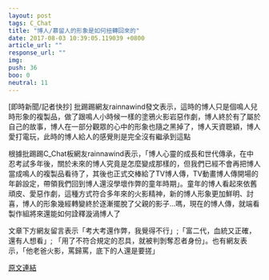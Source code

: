 ```yaml
---
layout: post
tags: C_Chat
title: "博人/慕留人的形象是如何扭轉回來的"
date: 2017-08-03 10:39:05.119039 +0800
article_url: ""
response_url: ""
img: 
push: 36
boo: 0
neutral: 11
---
```


[即時新聞/記者快抄] 批踢踢網友rainnawind發文表示，這時的博人只是個鳴人兒時形象的複製品，做了跟鳴人小時候一樣的塗鴉火影岩惡作劇，博人終於有了屬於自己的故事，博人在一部分觀眾的心中的形象也隨之黑掉了，博人天資聰穎，博人愛打電玩，此時的博人給人的感覺則是完全沒有繼承到這點

根據批踢踢C_Chat板網友rainnawind表示，「博人心靈的成長和世代傳承，在中忍考試多年後，關於未來的博人究竟是怎麼變成那樣的，但我們已經不會再把博人當成鳴人的複製品看待了，其後也正式交棒給了TV博人傳，TV動畫博人傳開場的年齡設定，帶領我們回到博人還沒學壞作弊的童年時期」。童年的博人看起來依舊頑皮、愛惡作劇，這種方式符合多年來的火影精神，新的博人形象更加鮮明、討喜，博人的形象幾經轉變終於逐漸擺脫了父親的影子...嗎，現在的博人傳，就端看製作組將來還能如何詮釋漩渦博人了

文章下方網友留言表示「考大考還作弊，我覺得不行」;「富二代，血統又正確，還有人想看」; 「用了不符合規定的忍具，就被判剝奪忍者身份」。也有網友表示，「他老爸火影，罵歸罵，底下的人還是要搓」

<a href = "https://www.ptt.cc/bbs/C_Chat/M.1501693549.A.F64.html">原文連結</a>

